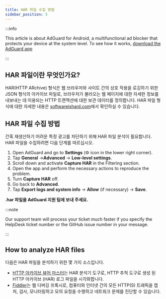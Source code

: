 ```yaml
---
title: HAR 파일 수집 방법
sidebar_position: 5
---
```


:::info

This article is about AdGuard for Android, a multifunctional ad blocker that protects your device at the system level. To see how it works, [download the AdGuard app](https://agrd.io/download-kb-adblock)

:::

## HAR 파일이란 무엇인가요?

HAR(HTTP ARchive) 형식은 웹 브라우저와 사이트 간의 상호 작용을 로깅하기 위한 JSON 형식의 아카이브 파일로, 브라우저가 불러오는 웹 페이지에 대한 자세한 정보를 내보내는 데 이용되는 HTTP 트랜잭션에 대한 보관 데이터를 정의합니다. HAR 파일 형식에 대한 자세한 내용은 [softwareishard.com](http://www.softwareishard.com/blog/har-12-spec/)에서 확인하실 수 있습니다.

## HAR 파일 수집 방법

간혹 재생산하기 어려운 특정 광고를 차단하기 위해 HAR 파일 분석이 필요합니다. HAR 파일을 수집하려면 다음 단계를 따르십시오.

1. Open AdGuard and go to **Settings** (⚙ icon in the lower right corner).
2. Tap **General** →**Advanced** → **Low-level settings**.
3. Scroll down and activate **Capture HAR** in the Filtering section.
4. Open the app and perform the necessary actions to reproduce the problem.
5. Turn **Capture HAR** off.
6. Go back to **Advanced**.
7. Tap **Export logs and system info** → **Allow** (if necessary) → **Save**.

**.har 파일을 AdGuard 지원 팀에 보내 주세요.**

:::note

Our support team will process your ticket much faster if you specify the HelpDesk ticket number or the GitHub issue number in your message.

:::

## How to analyze HAR files

다음은 HAR 파일을 분석하기 위한 몇 가지 소스입니다.

- [HTTP 아카이브 뷰어 마스터](https://gitgrimbo.github.io/harviewer/master/)는 HAR 분석기 도구로, HTTP 추적 도구로 생성 된 HTTP 아카이브 (HAR) 로그 파일을 시각화합니다.
- [Fiddler](https://www.telerik.com/fiddler)는 웹 디버깅 프록시로, 컴퓨터와 인터넷 간의 모든 HTTP(S) 트래픽을 캡처, 검사, 모니터링하고 모의 요청을 수행하고 네트워크 문제를 진단할 수 있습니다.
